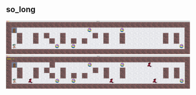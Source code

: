 ## so_long
<img src="so_long_img.png" alt="so_long mandatory"/>

<img src="so_long_bonus_img.png" alt="so_long mandatory"/>
